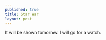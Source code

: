 ```yaml
---
published: true
title: Star War
layout: post
---
```

It will be shown tomorrow. I will go for a watch.